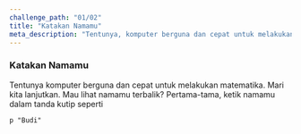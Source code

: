 ```yaml
---
challenge_path: "01/02"
title: "Katakan Namamu"
meta_description: "Tentunya, komputer berguna dan cepat untuk melakukan matematika. Mari kita lanjutkan. Mau lihat namamu terbalik?"
---
```


### Katakan Namamu

Tentunya komputer berguna dan cepat untuk melakukan matematika. Mari kita lanjutkan. Mau lihat namamu terbalik? Pertama-tama, ketik namamu dalam tanda kutip seperti

`
p "Budi"
`
